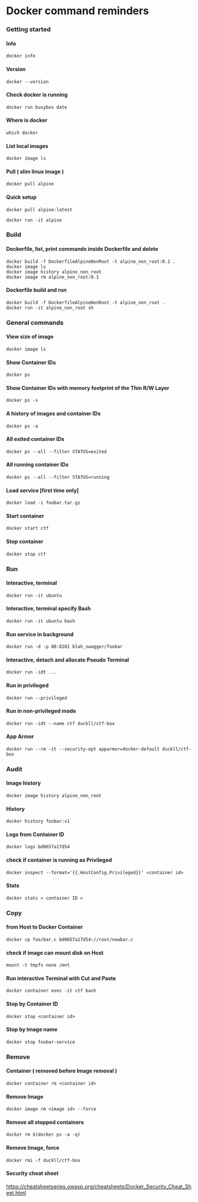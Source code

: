 # Docker command reminders

### Getting started

#### Info

`docker info`

#### Version

`docker --version`

#### Check docker is running

`docker run busybox date`

#### Where is docker

`which docker`

#### List local images

`docker image ls`

#### Pull ( slim linux image )

`docker pull alpine`

#### Quick setup

```docker
docker pull alpine:latest

docker run -it alpine 
```

### Build

#### Dockerfile, list, print commands inside Dockerfile and delete

```docker
docker build -f DockerfileAlpineNonRoot -t alpine_non_root:0.1 .
docker image ls
docker image history alpine_non_root
docker image rm alpine_non_root:0.1
```

#### Dockerfile build and run

```docker
docker build -f DockerfileAlpineNonRoot -t alpine_non_root .
docker run -it alpine_non_root sh 
```

### General commands

#### View size of image

`docker image ls`

#### Show Container IDs

`docker ps`

#### Show Container IDs with memory footprint of the Thin R/W Layer

`docker ps -s`

#### A history of images and container IDs

`docker ps -a`

#### All exited container IDs

`docker ps --all --filter STATUS=exited`

#### All running container IDs

`docker ps --all --filter STATUS=running`

#### Load service [first time only]

`docker load -i foobar.tar.gz`

#### Start container

`docker start ctf`

#### Stop container

`docker stop ctf`

### Run

#### Interactive, terminal

`docker run -it ubuntu`

#### Interactive, terminal specify Bash

`docker run -it ubuntu bash`

#### Run service in background

`docker run -d -p 80:8181 blah_swagger/foobar`

#### Interactive, detach and allocate Pseudo Terminal

`docker run -idt ...`

#### Run in privileged

`docker run --privileged`

#### Run in non-privileged mode

`docker run -idt --name ctf duckll/ctf-box`

#### App Armor

`docker run --rm -it --security-opt apparmor=docker-default duckll/ctf-box`

### Audit

#### Image history

`docker image history alpine_non_root`

#### History

`docker history foobar:v1`

#### Logs from Container ID

`docker logs bd0657a17d54`

#### check if container is running as Privileged

`docker inspect --format='{{.HostConfig.Privileged}}' <container id>`

#### Stats
`docker stats < container ID >`

### Copy

#### from Host to Docker Container

`docker cp foo/bar.c bd0657a17d54://root/newbar.c`

#### check if image can mount disk on Host

`mount -t tmpfs none /mnt`


#### Run interactive Terminal with Cut and Paste

`docker container exec -it ctf bash`

#### Stop by Container ID

`docker stop <container id>`

#### Stop by Image name

`docker stop foobar-service`

### Remove

#### Container ( removed before Image removal )

`docker container rm <container id>`

#### Remove Image

`docker image rm <image id> --force`

#### Remove all stopped containers

`docker rm $(docker ps -a -q)`

#### Remove Image, force

`docker rmi -f duckll/ctf-box`

#### Security cheat sheet

<https://cheatsheetseries.owasp.org/cheatsheets/Docker_Security_Cheat_Sheet.html>
